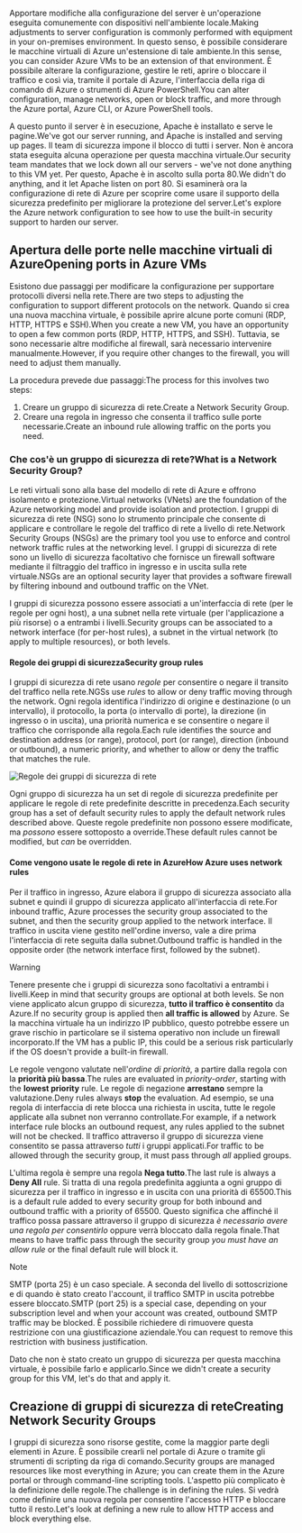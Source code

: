 <span data-ttu-id="d44eb-101">Apportare modifiche alla configurazione del server è un'operazione eseguita comunemente con dispositivi nell'ambiente locale.</span><span class="sxs-lookup"><span data-stu-id="d44eb-101">Making adjustments to server configuration is commonly performed with equipment in your on-premises environment.</span></span> <span data-ttu-id="d44eb-102">In questo senso, è possibile considerare le macchine virtuali di Azure un'estensione di tale ambiente.</span><span class="sxs-lookup"><span data-stu-id="d44eb-102">In this sense, you can consider Azure VMs to be an extension of that environment.</span></span> <span data-ttu-id="d44eb-103">È possibile alterare la configurazione, gestire le reti, aprire o bloccare il traffico e così via, tramite il portale di Azure, l'interfaccia della riga di comando di Azure o strumenti di Azure PowerShell.</span><span class="sxs-lookup"><span data-stu-id="d44eb-103">You can alter configuration, manage networks, open or block traffic, and more through the Azure portal, Azure CLI, or Azure PowerShell tools.</span></span>

<span data-ttu-id="d44eb-104">A questo punto il server è in esecuzione, Apache è installato e serve le pagine.</span><span class="sxs-lookup"><span data-stu-id="d44eb-104">We've got our server running, and Apache is installed and serving up pages.</span></span> <span data-ttu-id="d44eb-105">Il team di sicurezza impone il blocco di tutti i server. Non è ancora stata eseguita alcuna operazione per questa macchina virtuale.</span><span class="sxs-lookup"><span data-stu-id="d44eb-105">Our security team mandates that we lock down all our servers - we've not done anything to this VM yet.</span></span> <span data-ttu-id="d44eb-106">Per questo, Apache è in ascolto sulla porta 80.</span><span class="sxs-lookup"><span data-stu-id="d44eb-106">We didn't do anything, and it let Apache listen on port 80.</span></span> <span data-ttu-id="d44eb-107">Si esaminerà ora la configurazione di rete di Azure per scoprire come usare il supporto della sicurezza predefinito per migliorare la protezione del server.</span><span class="sxs-lookup"><span data-stu-id="d44eb-107">Let's explore the Azure network configuration to see how to use the built-in security support to harden our server.</span></span>

## <a name="opening-ports-in-azure-vms"></a><span data-ttu-id="d44eb-108">Apertura delle porte nelle macchine virtuali di Azure</span><span class="sxs-lookup"><span data-stu-id="d44eb-108">Opening ports in Azure VMs</span></span>

<!-- TODO: Azure portal is inconsistent here in applying the NSG.
By default, new VMs are locked down. 

Apps can make outgoing requests, but the only inbound traffic allowed is from the virtual network (e.g., other resources on the same local network), and from Azure's Load Balancer (probe checks). -->

<span data-ttu-id="d44eb-109">Esistono due passaggi per modificare la configurazione per supportare protocolli diversi nella rete.</span><span class="sxs-lookup"><span data-stu-id="d44eb-109">There are two steps to adjusting the configuration to support different protocols on the network.</span></span> <span data-ttu-id="d44eb-110">Quando si crea una nuova macchina virtuale, è possibile aprire alcune porte comuni (RDP, HTTP, HTTPS e SSH).</span><span class="sxs-lookup"><span data-stu-id="d44eb-110">When you create a new VM, you have an opportunity to open a few common ports (RDP, HTTP, HTTPS, and SSH).</span></span> <span data-ttu-id="d44eb-111">Tuttavia, se sono necessarie altre modifiche al firewall, sarà necessario intervenire manualmente.</span><span class="sxs-lookup"><span data-stu-id="d44eb-111">However, if you require other changes to the firewall, you will need to adjust them manually.</span></span>

<span data-ttu-id="d44eb-112">La procedura prevede due passaggi:</span><span class="sxs-lookup"><span data-stu-id="d44eb-112">The process for this involves two steps:</span></span>

1. <span data-ttu-id="d44eb-113">Creare un gruppo di sicurezza di rete.</span><span class="sxs-lookup"><span data-stu-id="d44eb-113">Create a Network Security Group.</span></span>
2. <span data-ttu-id="d44eb-114">Creare una regola in ingresso che consenta il traffico sulle porte necessarie.</span><span class="sxs-lookup"><span data-stu-id="d44eb-114">Create an inbound rule allowing traffic on the ports you need.</span></span>

### <a name="what-is-a-network-security-group"></a><span data-ttu-id="d44eb-115">Che cos'è un gruppo di sicurezza di rete?</span><span class="sxs-lookup"><span data-stu-id="d44eb-115">What is a Network Security Group?</span></span>

<span data-ttu-id="d44eb-116">Le reti virtuali sono alla base del modello di rete di Azure e offrono isolamento e protezione.</span><span class="sxs-lookup"><span data-stu-id="d44eb-116">Virtual networks (VNets) are the foundation of the Azure networking model and provide isolation and protection.</span></span> <span data-ttu-id="d44eb-117">I gruppi di sicurezza di rete (NSG) sono lo strumento principale che consente di applicare e controllare le regole del traffico di rete a livello di rete.</span><span class="sxs-lookup"><span data-stu-id="d44eb-117">Network Security Groups (NSGs) are the primary tool you use to enforce and control network traffic rules at the networking level.</span></span> <span data-ttu-id="d44eb-118">I gruppi di sicurezza di rete sono un livello di sicurezza facoltativo che fornisce un firewall software mediante il filtraggio del traffico in ingresso e in uscita sulla rete virtuale.</span><span class="sxs-lookup"><span data-stu-id="d44eb-118">NSGs are an optional security layer that provides a software firewall by filtering inbound and outbound traffic on the VNet.</span></span> 

<span data-ttu-id="d44eb-119">I gruppi di sicurezza possono essere associati a un'interfaccia di rete (per le regole per ogni host), a una subnet nella rete virtuale (per l'applicazione a più risorse) o a entrambi i livelli.</span><span class="sxs-lookup"><span data-stu-id="d44eb-119">Security groups can be associated to a network interface (for per-host rules), a subnet in the virtual network (to apply to multiple resources), or both levels.</span></span> 

#### <a name="security-group-rules"></a><span data-ttu-id="d44eb-120">Regole dei gruppi di sicurezza</span><span class="sxs-lookup"><span data-stu-id="d44eb-120">Security group rules</span></span>

<span data-ttu-id="d44eb-121">I gruppi di sicurezza di rete usano _regole_ per consentire o negare il transito del traffico nella rete.</span><span class="sxs-lookup"><span data-stu-id="d44eb-121">NGSs use _rules_ to allow or deny traffic moving through the network.</span></span> <span data-ttu-id="d44eb-122">Ogni regola identifica l'indirizzo di origine e destinazione (o un intervallo), il protocollo, la porta (o intervallo di porte), la direzione (in ingresso o in uscita), una priorità numerica e se consentire o negare il traffico che corrisponde alla regola.</span><span class="sxs-lookup"><span data-stu-id="d44eb-122">Each rule identifies the source and destination address (or range), protocol, port (or range), direction (inbound or outbound), a numeric priority, and whether to allow or deny the traffic that matches the rule.</span></span>

![Regole dei gruppi di sicurezza di rete](../media/7-nsg-rules.png)

<span data-ttu-id="d44eb-124">Ogni gruppo di sicurezza ha un set di regole di sicurezza predefinite per applicare le regole di rete predefinite descritte in precedenza.</span><span class="sxs-lookup"><span data-stu-id="d44eb-124">Each security group has a set of default security rules to apply the default network rules described above.</span></span> <span data-ttu-id="d44eb-125">Queste regole predefinite non possono essere modificate, ma _possono_ essere sottoposto a override.</span><span class="sxs-lookup"><span data-stu-id="d44eb-125">These default rules cannot be modified, but _can_ be overridden.</span></span>

#### <a name="how-azure-uses-network-rules"></a><span data-ttu-id="d44eb-126">Come vengono usate le regole di rete in Azure</span><span class="sxs-lookup"><span data-stu-id="d44eb-126">How Azure uses network rules</span></span>

<span data-ttu-id="d44eb-127">Per il traffico in ingresso, Azure elabora il gruppo di sicurezza associato alla subnet e quindi il gruppo di sicurezza applicato all'interfaccia di rete.</span><span class="sxs-lookup"><span data-stu-id="d44eb-127">For inbound traffic, Azure processes the security group associated to the subnet, and then the security group applied to the network interface.</span></span> <span data-ttu-id="d44eb-128">Il traffico in uscita viene gestito nell'ordine inverso, vale a dire prima l'interfaccia di rete seguita dalla subnet.</span><span class="sxs-lookup"><span data-stu-id="d44eb-128">Outbound traffic is handled in the opposite order (the network interface first, followed by the subnet).</span></span>

> [!WARNING]
> <span data-ttu-id="d44eb-129">Tenere presente che i gruppi di sicurezza sono facoltativi a entrambi i livelli.</span><span class="sxs-lookup"><span data-stu-id="d44eb-129">Keep in mind that security groups are optional at both levels.</span></span> <span data-ttu-id="d44eb-130">Se non viene applicato alcun gruppo di sicurezza, **tutto il traffico è consentito** da Azure.</span><span class="sxs-lookup"><span data-stu-id="d44eb-130">If no security group is applied then **all traffic is allowed** by Azure.</span></span> <span data-ttu-id="d44eb-131">Se la macchina virtuale ha un indirizzo IP pubblico, questo potrebbe essere un grave rischio in particolare se il sistema operativo non include un firewall incorporato.</span><span class="sxs-lookup"><span data-stu-id="d44eb-131">If the VM has a public IP, this could be a serious risk particularly if the OS doesn't provide a built-in firewall.</span></span>

<span data-ttu-id="d44eb-132">Le regole vengono valutate nell'_ordine di priorità_, a partire dalla regola con la **priorità più bassa**.</span><span class="sxs-lookup"><span data-stu-id="d44eb-132">The rules are evaluated in _priority-order_, starting with the **lowest priority** rule.</span></span> <span data-ttu-id="d44eb-133">Le regole di negazione **arrestano** sempre la valutazione.</span><span class="sxs-lookup"><span data-stu-id="d44eb-133">Deny rules always **stop** the evaluation.</span></span> <span data-ttu-id="d44eb-134">Ad esempio, se una regola di interfaccia di rete blocca una richiesta in uscita, tutte le regole applicate alla subnet non verranno controllate.</span><span class="sxs-lookup"><span data-stu-id="d44eb-134">For example, if a network interface rule blocks an outbound request, any rules applied to the subnet will not be checked.</span></span> <span data-ttu-id="d44eb-135">Il traffico attraverso il gruppo di sicurezza viene consentito se passa attraverso _tutti_ i gruppi applicati.</span><span class="sxs-lookup"><span data-stu-id="d44eb-135">For traffic to be allowed through the security group, it must pass through _all_ applied groups.</span></span>

<span data-ttu-id="d44eb-136">L'ultima regola è sempre una regola **Nega tutto**.</span><span class="sxs-lookup"><span data-stu-id="d44eb-136">The last rule is always a **Deny All** rule.</span></span> <span data-ttu-id="d44eb-137">Si tratta di una regola predefinita aggiunta a ogni gruppo di sicurezza per il traffico in ingresso e in uscita con una priorità di 65500.</span><span class="sxs-lookup"><span data-stu-id="d44eb-137">This is a default rule added to every security group for both inbound and outbound traffic with a priority of 65500.</span></span> <span data-ttu-id="d44eb-138">Questo significa che affinché il traffico possa passare attraverso il gruppo di sicurezza _è necessario avere una regola per consentirlo_ oppure verrà bloccato dalla regola finale.</span><span class="sxs-lookup"><span data-stu-id="d44eb-138">That means to have traffic pass through the security group _you must have an allow rule_ or the final default rule will block it.</span></span>

> [!NOTE]
> <span data-ttu-id="d44eb-139">SMTP (porta 25) è un caso speciale. A seconda del livello di sottoscrizione e di quando è stato creato l'account, il traffico SMTP in uscita potrebbe essere bloccato.</span><span class="sxs-lookup"><span data-stu-id="d44eb-139">SMTP (port 25) is a special case, depending on your subscription level and when your account was created, outbound SMTP traffic may be blocked.</span></span> <span data-ttu-id="d44eb-140">È possibile richiedere di rimuovere questa restrizione con una giustificazione aziendale.</span><span class="sxs-lookup"><span data-stu-id="d44eb-140">You can request to remove this restriction with business justification.</span></span>

<span data-ttu-id="d44eb-141">Dato che non è stato creato un gruppo di sicurezza per questa macchina virtuale, è possibile farlo e applicarlo.</span><span class="sxs-lookup"><span data-stu-id="d44eb-141">Since we didn't create a security group for this VM, let's do that and apply it.</span></span>

## <a name="creating-network-security-groups"></a><span data-ttu-id="d44eb-142">Creazione di gruppi di sicurezza di rete</span><span class="sxs-lookup"><span data-stu-id="d44eb-142">Creating Network Security Groups</span></span>

<span data-ttu-id="d44eb-143">I gruppi di sicurezza sono risorse gestite, come la maggior parte degli elementi in Azure. È possibile crearli nel portale di Azure o tramite gli strumenti di scripting da riga di comando.</span><span class="sxs-lookup"><span data-stu-id="d44eb-143">Security groups are managed resources like most everything in Azure; you can create them in the Azure portal or through command-line scripting tools.</span></span> <span data-ttu-id="d44eb-144">L'aspetto più complicato è la definizione delle regole.</span><span class="sxs-lookup"><span data-stu-id="d44eb-144">The challenge is in defining the rules.</span></span> <span data-ttu-id="d44eb-145">Si vedrà come definire una nuova regola per consentire l'accesso HTTP e bloccare tutto il resto.</span><span class="sxs-lookup"><span data-stu-id="d44eb-145">Let's look at defining a new rule to allow HTTP access and block everything else.</span></span>